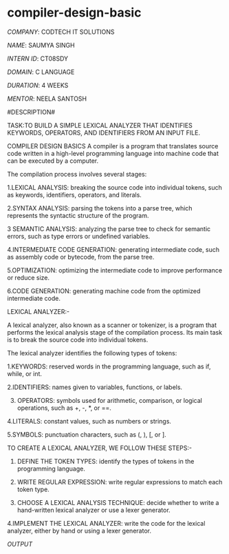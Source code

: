 # compiler-design-basic
*COMPANY*: CODTECH IT SOLUTIONS

*NAME*: SAUMYA SINGH

*INTERN ID*: CT08SDY

*DOMAIN*: C LANGUAGE

*DURATION*: 4 WEEKS

*MENTOR*: NEELA SANTOSH

#DESCRIPTION#

TASK:TO BUILD A SIMPLE LEXICAL ANALYZER THAT IDENTIFIES KEYWORDS, OPERATORS, AND IDENTIFIERS FROM AN INPUT FILE.

COMPILER DESIGN BASICS
A compiler is a program that translates source code written in a high-level programming language into machine code that can be executed by a computer. 

The compilation process involves several stages:

1.LEXICAL ANALYSIS: breaking the source code into individual tokens, such as keywords, identifiers, operators, and literals.

2.SYNTAX ANALYSIS: parsing the tokens into a parse tree, which represents the syntactic structure of the program.

3 SEMANTIC ANALYSIS: analyzing the parse tree to check for semantic errors, such as type errors or undefined variables.

4.INTERMEDIATE CODE GENERATION: generating intermediate code, such as assembly code or bytecode, from the parse tree.

5.OPTIMIZATION: optimizing the intermediate code to improve performance or reduce size.

6.CODE GENERATION: generating machine code from the optimized intermediate code.


LEXICAL ANALYZER:-

A lexical analyzer, also known as a scanner or tokenizer, is a program that performs the lexical analysis stage of the compilation process. Its main task is to break the source code into individual tokens.

The lexical analyzer identifies the following types of tokens:

1.KEYWORDS: reserved words in the programming language, such as if, while, or int.

2.IDENTIFIERS: names given to variables, functions, or labels.

3. OPERATORS: symbols used for arithmetic, comparison, or logical operations, such as +, -, *, or ==.

4.LITERALS: constant values, such as numbers or strings.

5.SYMBOLS: punctuation characters, such as (, ), [, or ].


TO CREATE A LEXICAL ANALYZER, WE FOLLOW THESE STEPS:-

1. DEFINE THE TOKEN TYPES: identify the types of tokens in the programming language.

2. WRITE REGULAR EXPRESSION: write regular expressions to match each token type.

3. CHOOSE  A LEXICAL ANALYSIS TECHNIQUE: decide whether to write a hand-written lexical analyzer or use a lexer generator.

4.IMPLEMENT THE LEXICAL ANALYZER: write the code for the lexical analyzer, either by hand or using a lexer generator.

*OUTPUT*


